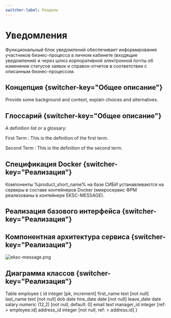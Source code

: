 ```yaml
---
switcher-label: Разделы
---
```

# Уведомления

Функциональный блок уведомлений обеспечивает информирование участников бизнес-процесса в личном кабинете
(входящие уведомления) и через шлюз корпоративной электронной почты об изменении статусов заявок и справок-отчетов
в соответствии с описанным бизнес-процессом.

## Концепция {switcher-key="Общее описание"}

Provide some background and context, explain choices and alternatives.

## Глоссарий {switcher-key="Общее описание"}

A definition list or a glossary:

First Term
: This is the definition of the first term.

Second Term
: This is the definition of the second term.

## Спецификация Docker {switcher-key="Реализация"}

Компоненты <emphasis>%product_short_name%</emphasis> на базе СИБИ устанавливаются на серверы в составе контейнеров Docker
(микросервис ФРМ реализованы в контейнере EKSC-MESSAGE).

<tabs>
<tab title="Docker compose">
<code-block collapsed-title="Docker compose" lang="yaml" src="./../../1147_config/docker/docker-compose.yml" collapsible="true" default-state="collapsed" include-lines="237-256"> 
</code-block>
</tab>
<tab title="Docker image">
<code-block collapsed-title="Docker image" lang="docker" src="./../../1147_config/docker/message.Dockerfile" collapsible="true" default-state="collapsed" include-lines="1-17">  
</code-block>
</tab>
</tabs>

## Реализация базового интерфейса {switcher-key="Реализация"}

<code-block lang="java" collapsible="true" src="./../../1147_message/sse-api/src/main/java/ru/sibintek/eksc/NotifRegistryControllerApi.java">


</code-block>

## Компонентная архитектура сервиса {switcher-key="Реализация"}

<img alt="eksc-message.png" src="eksc-message.png" />

## Диаграмма классов {switcher-key="Реализация"}

<code-block lang="plantuml" collapsible="true" src="RegistryNotificationService.puml">


</code-block>

<code-block lang="sql">
Table employee {
id integer [pk, increment]
first_name text [not null]
last_name text [not null]
dob date
hire_date date [not null]
leave_date date
salary numeric (12,2) [not null, default: 0]  
email text
manager_id integer [ref: > employee.id]
address_id integer [not null, ref: > address.id]  
}

</code-block>

[//]: # (<code-block lang="plantuml" src="./../db/1147_message.public.puml">)

[//]: # ()
[//]: # (</code-block>)

